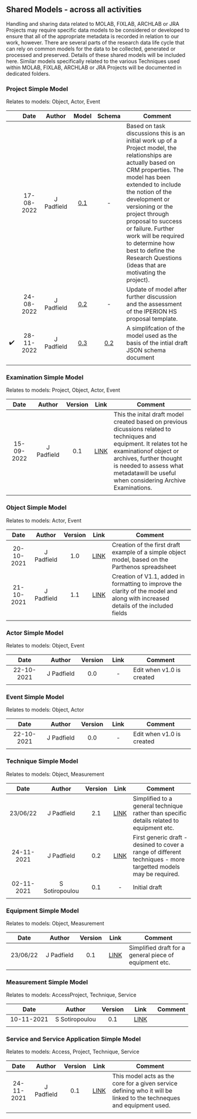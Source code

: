 ## Shared Models - across all activities
Handling and sharing data related to MOLAB, FIXLAB, ARCHLAB or JRA Projects may require specific data models to be considered or developed to ensure that all of the appropriate metadata is recorded in relation to our work, however. There are several parts of the research data life cycle that can rely on common
models for the data to be collected, generated or processed and preserved. Details of these shared models will be included here. Similar models specifically related to the various Techniques used within MOLAB, FIXLAB, ARCHLAB or JRA Projects will be documented in dedicated folders.

### Project Simple Model

Relates to models: Object, Actor, Event

| | Date  | Author | Model | Schema | Comment |
| :-----------: | :-----------: | :-----------: | :-----------: | :-----------: | ----------- |
| | 17-08-2022 | J Padfield | [0.1](https://research.ng-london.org.uk/modelling/?url=https://raw.githubusercontent.com/E-RIHS/hs-interoperability/main/Shared%20Models/Project%20Model%20-%20V0.1.tsv) | - | Based on task discussions this is an initial work up of a Project model, the relationships are actually based on CRM properties. The model has been extended to include the notion of the development or versioning or the project through proposal to success or failure. Further work will be required to determine how best to define the Research Questions (ideas that are motivating the project). |
| | 24-08-2022 | J Padfield | [0.2](https://research.ng-london.org.uk/modelling/?url=https://raw.githubusercontent.com/E-RIHS/hs-interoperability/main/Shared%20Models/Project%20Model%20-%20V0.2.tsv) | - | Update of model after further discussion and the assessment of the IPERION HS proposal template. |
| :heavy_check_mark: | 28-11-2022 | J Padfield | [0.3](https://research.ng-london.org.uk/modelling/?url=https://raw.githubusercontent.com/E-RIHS/hs-interoperability/main/Shared%20Models/Project%20Model%20-%20V0.3.tsv) | [0.2](https://e-rihs.io/schema/project-v0.2.schema.json) | A simplifcation of the model used as the basis of the intial draft JSON schema document |
| | <img width=325 /> |<img width=175 /> | <img width=60 /> | <img width=60 /> | <img width=500 /> |


### Examination Simple Model

Relates to models: Project, Object, Actor, Event

| Date  | Author | Version | Link | Comment |
| :-----------: | :-----------: | :-----------: | :-----------: | ----------- |
| 15-09-2022 | J Padfield | 0.1 | [LINK](https://research.ng-london.org.uk/modelling/?data=eJzVWF9v2zYQf1aAfAcCe9kAN2k%2FwB7aJBgCdGvQZiuGYShoibbYUqJKUk4N%2BMPvd0dRlGwlTR%2F3ktjk3fHufvfXN99ko1sZtG0L7YWuVBv0RqtKrPfi51ciWPHql%2BImU4nb60LtQHVoZaPOzyZXRbDWBN0VH3WodStCrYQvbaeE3eALxPu9D6oRshVTiXShVCukF1L4TpVQoBSCXyFWxbS63dI1%2FhkIXH9WJS6dkK6s9U6thArlhbgNJE3ChlJ3MsCMUMsgHqJCmz70ToneKyd0G5TbyFJ5YTtSw4PKGLFWonN2B0dUZHzVd0aXLGmisqer0imci6Ynm6GT14020kW9vXDKgBZKkxS92SjH5rDinjQnERAVXA9LoJImVTaiUdJDy4aFwDtHNl8Uc59vrGu86KRjV42I3TnLHroDXIfIOeeDmypb9vQMbINzFsG%2B611nvSoOiXYmZLxOwL%2BBERtRKV86zU4dkVcTrhfxqLS9qcjfsLBvGun2RL3pjQE83aD%2FRBY7TYq%2B1V97BZg9%2FuIEXzyLPXlH6oaBklXllPfHnjv1wMsFD1zZhige80C6Th64JyXwoKZbaVZDcNGnMpJSgFLwtUOESWPsQ7pkfeGSRlaKVIpBRMZZTqfOyRKxLc3MUI64C%2FG63U%2BeBjvFxsBOWdDobR1IOtyMHDj2hw8IIo97sCl%2BDTqCtvhAF%2BIawV4cOsSpreaMIFtiu8G%2Fx5lqWXHUcqLCKzH8WkRuPiwOsNa687Pp2VBYnDUqR%2FycT7zHZXEI%2B%2B60QH0RnUHWCxlyxL%2B15RDPlC18f342O5zBu5MGocfQKJ%2BQAQQxHk3i0%2B0llZ5al3V0y7zkldI5qrO2DykjIkBRMIcGCUFwh56YVgj%2BBrj1zYreIdBxAvbKTp69EBMdfc05NpGY1YNZwwWH4XheqSC1QW6ojW5xp4xXDzWq13G8lEZ6n534jovM5etYj5e8zznfUMGoGLmXM85pfS0OHNLPYx9eXOQvCih9eSmuWNdfRXyKTxderdGBSO1s1L0qa643yZ4FrogrlDpyRa67C0yPROK0tHzQnDsxGk8u4A2GjJzRUjwMPe5YiWXWZ5R%2BIv1e9WNx5DU0slh3cj5%2BymeoLLkMfFq352cnl6euvxopGLwEwPFxyszbFqeopXvONY7N2E%2FzSxL1aTYaWBhfmr4iO43t3Up8IGVAVIl79Y2GhZVYIz8bKm25X1VUuiW1%2BK%2B9dqqizPghi%2F6i7Dy1KB5ni3KT4KJNIwS%2Fi6cC6p%2FBN6N9YDP5Kc56n9OaPDFKj%2Fn6QvytqOOsxBvQrsQVppiGpydxEB%2BtQ5m5lo3cqgp3RsmWPvwlXat9TR95zDqgwvbbGv5qrA11PF3OqZ7SdRzqQsqnnL5%2Fxu%2BzsFKh76Yx9yhN8tU%2F7%2B7ub9%2F98frtv%2BL3iFWDkezbtOZS1y0t5hUXx7Jxbuu0KmOoEJwd9%2BhG7kd0I%2FpbY9doqg2qYyWDFJiRDdqeXNtdDJi12sPV8DkKlNhQgZYo%2FBrexzDZg5XfmT0z1OryqEgTbNZVmIJATP1%2BBwCVH4s%2Btz8eDHZEuJXARuZpS03sIO9jMBhMUK1yUGScNTghDAKg2o%2FlftR84uxnQTuM5GP%2B3yQlnqyDLCMpNomOJOW34WqUloIjyXyMIHfsqT883TFcALK2VZz5WzVmWXIDth8pnGy3Ks7kc9RzPFNL3WpGZd%2FN0eVn0qns4h4xdGhFRaKtpKtygtJI0E514H3Iqd7LNa0Xiif8IcXni5qMhl0ORt1eE2KPeSaO1GsaXWpehmaLQ4btx9I5AZZS9Riv02T%2BnwFW1iScociQrdI6MpE7nfOWEJ0DmTTj1iVDQOoNe8GpOEL1Ee89H9TjkSgNbHS8NEolXBbuPNdJ7L0ddJ%2BMFGTm3A9DYRqW9eiHhxpTeuyvvNpY7%2FVaGx14DySI0%2FY8SD6ZognoVMWx4aGDUyEfBqHkv%2FQmqSqNt9Pgof0bmTS08CXrnxgJf3rxKrXwJc7TsTBRvR9UzUVsif%2FpTHuicbJe3%2B%2BdRJaw5Z6ZBn%2FqCmPvo8GfMeAIBmaYVjWyY75qYluH531Ou3HVHAVRX5EZjZ32OkydPjolae5zTYl1iBQewvcYofhTTJU5rkmJ2W8f48lzf6QiBl60iKK1KeAkX5ALaYljkNg9Mf1om0%2FBjs2s60NWruod%2F4bVLv4YIts0AUh4dB%2BXfPIlygW3%2Fq0MNQ%2BA0EV5rlWa5jQfy9NUZmMrBWYLMhAn7EinEaBkbFKOjLocLfvc%2B0C7om6%2FpIEEyqkd7dbwob8o%2FgPLAh7C) | This the inital draft model created based on previous dicussions related to techniques and equipment. It relates tot he examinationof object or archives, further thought is needed to assess what metadatawill be useful when considering Archive Examinations. |
| <img width=325 /> |<img width=175 /> | <img width=60 /> | <img width=60 /> | <img width=500 /> |

### Object Simple Model

Relates to models: Actor, Event

| Date  | Author | Version | Link | Comment |
| :-----------: | :-----------: | :-----------: | :-----------: | ----------- |
| 20-10-2021 | J Padfield | 1.0 | [LINK](https://research.ng-london.org.uk/modelling/?data=eJyVVsFy2zYQPUsz%2Boc9JjOWPf2E1p50PKPEnsRJp0eQWIlbgwALgFbUr%2B8DSBmkpLTOxSYWWOzbt7sPurn53auuoc3nxWK1fKj%2B4jouGhUW95ptlK2wXy3Ld9oi6yIvbl3bwkrOM2kOtZcuirOkKtdHig0TzhtNYmvTa7E7CvIPk7KaXpTpmeKh4yuyfVuxv6LI3%2BMV1c5G74xhTUYCDBzra3r3C0VH9v0M35NEw6tl%2FldQPSFuq8RSTHZy24xkcKN1XnQekKRTBrCta8WqjHsvsaF9I3WTTykfae%2F8M%2FKj1gFlylUC1b33%2BDQHerZub6eQyGUGlFl8aZyPI8DyXVA%2BjAcpbw5YZ8ll%2B11hdbxmYimX%2FZq5G2tQJaKRfuWFt1NbysnlAJchD7ZZyDPTNKbmqCTVaVr7Gd2zhMa7BDSG6eVHw4SbvAGilaVGvaCcvYnSoZj6eDigkrmRWKFaezFmOKkAZisWoJ5yb321EvO5b6nhrrM1ZEPaCYPnN1erqjfKH8Cjb8NFaIvXVbpjtZwtC%2FaGZdega%2FeiY4N%2F4xJNfPnWBOPyTkY8Y%2FBOdhKV%2BSAmx39dTItSN8qrGmlgdqQmadXudAbQwp7%2F7sWDpTVVGFWltYztuMV9A%2FPKBEcVU%2BirVmJkPY%2BJWzBGLUhb%2FOacYXi8%2B5PDzSf3%2FgzcIn3cqsg75w%2Br5XRVsP%2FRqJgVIcEdcCPGWL592sxLhO195wJfn4fZSA0Cz8mZMvfB%2BVbFS0eOrXW%2B9yU6n%2FBs0CjjLJ5YpvIjA39V6sbQd50REJ14TUKioGro06%2BfN1ckWyzzBqoDvcqerodiTmlH7nkTagroiQS4pLHDjK%2FRYEMPW4aFv6u2S%2FVr2P%2BwRewBQQbhLkJ9oU9mrXc7aF4h4MQwfRQsZAEDKnabqZ6%2FCKN4khkdjzHdUZ8f7%2B%2Fw14h9RkLQ%2FEFlAsGJU8cG7tDhSX0vAXzY2%2FRaTVc%2FDc0lrzmuq8kbdgSEA%2FcWQxb7mAUJxX1kl1TqZ7KYJfEI9ZEwNuFkUVK4K8HzSIyNpp3lFGbCZAFs0lTU6Ir8kq5Je9dpJJnf19RC6dlTR7Da1f34qqcuTe%2FxVoBkfEBCVLEPc%2Bo9ZyrvC6uowLmxZFH%2FTyFG35PeyFcC1Vu8nb%2FknA5qCE%2B5YhYub8Gzg3o6%2FYPO3LzWlF%2FyDEGdjiHfVuXhs8jhfD3%2FITPoIXIed%2F9jRD%2BqpPrKlItPLW%2BehKMKt%2BMFgXqrMRNiXxgdvxvOr8u7nH%2FOFdnTmvX1v4ctqj0%3D) | Creation of the first draft example of a simple object model, based on the Parthenos spreadsheet|
| 21-10-2021 | J Padfield | 1.1 | [LINK](https://research.ng-london.org.uk/modelling/?data=eJzFWE1v3DYQPcuA%2FwOBHGIDXi%2Fi3Hpz7LhZwI2NxEmRU8GVuCs2FKmQ1Npb%2BMf3DalvyUnaNOjFXg6HnJnHN8OhlstfLS9zdv3u8OBm%2FadIfZJzl6wyob3cSGGTR59LvT086ImgwbTxIjl6wbxh%2Bph9eHfNjGV34sGzHVeVcCwTG6mxkvlcQGalqRyT7SaOKak%2Fi4w2IA0TjLMFW3kmHRMPJYY0nXPP7gW7l0oxLSDBWAnuPDtbvBxsuIEHgqd5vdcv7C7fYuN7TZP411M%2BYVzDhhdWc8WscEbt%2BFoJdru6ZEdyw%2FiOS0WSY2jCJlMmhebrxbvVm%2FekdTrA6056JZLHaPjwIA5HML04hkOCFVxq5kmBmU0I%2FaYJnQallTqVJWzBWVNIzb00GuH7nN3nEtGRFrcAxdjPBHphdFUgMIItrazFT7VnnzUi7vvIjkxJW3F1nLzPjfUDn%2F9YQ7knnvp%2BU69mQStGMMAgyC%2BFS60Mqh0ck5np7ufME3eyoLQm2gCltZVi05d1RBlYjj9nTIeoprNz5jPhceKgV9YpDg9ozqQE8C4YzGThWluteJopUQMnBQLmfAc%2BVMrLEmzImlUOVCDSBS4H3gdFHlMKLt7tS3HCPmjpg95HSrjTIHVBQDMurlwL9hHMXVeK2z0wtk94mbQj2gZJj7%2BHB0NhG8wbIbe5P4GFzOf4Vw%2BFT0%2FnNyeHmj3n5kMEA3wv5VZ6rq5kP636wimy501d4CzNueUoH1Y6L1MmC74dZxuSxYovlbTAc8HWFZZlmawpvoGFeERcOUMgumpdSI%2BCNPQCuyBhC2CbvDIG5jU7%2BiTc8q05nrib0I8L7sXWQL1GYyCbxvQ7VT%2FSJO9jGDBZn%2Fs9TYYhvKhsaZw4nVq9limQBoqVVYcHzWi%2BNlEZr%2BtxwzUrFpUTKNZYl4quxkZnFlRTuUK94eziotE6AVxQgYnnEL69YK8%2BPZ861htfGVtw37Fuitsk04bCKXJX7RH%2BX1k28XCYY88WZ7NpRvI2nFv5IODYMN%2BInczJv0STclNL5FvPwFQhRAONKdrvvbE42mvEE0tp4M1YOldCldxFCsV7KiATr1bRsCqw5qRHmtVqdRWUKpsSnfo5txW4uTk1ARtrCii7qiyVpDGcPelyEgaFDvuDngWlBBSoluMOWQybB%2FHAi5KYkQv7FNXmrrDxxEz8es9SU4SbmK8NCkob8FfukYt4YXdol4qncGwsn9q7MBo3Fmgs9SakD11YneG6Ewh9S%2F8ua%2Fss6nQWvSYsXoDovDT4C5ETJSf01X7WmwTrny1e1PSoB3NVRboe%2FD4cLO93XFZsYI9qCybv6Vjq%2BhPdGZlu5dy2NWoO0Bvq%2BpJHXALGtv5H4bRWfCeUoZM8csdDKMFmnaoqo%2F6kcQ4KK42rx1c%2BVBoUzVthqPz8O%2BBbxyPqZ33Uz34i6sHuNyG%2FRb2TLtTU9rXQlz3hX8H30a14v1lkj%2FbWhMRVuLibhwRmUBTqq4mCUGLHcRy9qvEWUbqIJbnXP4dwSaKqLKmywAsymRktRu%2BO7gzrO8wN2plILSsCNVYdS5JHsQNOOKiZuX9OtHoTFjYlptE9E6RmSryWStctlcK6%2FqKvk2vG59KaHaqzS85Bntpci3iGhQPXqRuYOh4caMVQuc%2FBMaKY1Du6DbLkcc2deBK1yPKXfZa%2F7ND8cXJPrX6T4%2FHnuHsbSccHzmJXRbrh9EDxWpWGDXjt86%2B7FceZgLGun8Om7U92o44DZB24%2FBunBpirsdMTeec2G%2FgdX6rzzqMn7DkT4ijqfV07Gc5f%2FMwg%2B4%2FaJi4XAz17Su81WoD6Wf0t1VdyraTZ0heSfau6XKLxCDL2%2BsFb7jpI3SyW5zE%2BZBPvksqVIpUbPE462MKnjtCEroXofa3I4ut%2FkPk%2FDuMAhu92u7RiF77kiN7y%2BIkEiO3x2sLzyYs01%2FILFe%2BGCs5X2b4fAi1pC4urm7L%2FIq7BmX13XD2w2%2BpBL0SFCOnDQ7wsekGHAJAUMbBxYe7CaGxd3qzCVeZkIeHv6JsTOb5cCp39DTH1ylA%3D) | Creation of V1.1, added in formatting to improve the clarity of the model and along with increased details of the included fields |
| <img width=120/> |<img width=90/> | <img width=60/> | <img width=60/> | |


### Actor Simple Model

Relates to models: Object, Event

| Date  | Author | Version | Link | Comment |
| :-----------: | :-----------: | :-----------: | :-----------: | ----------- |
| 22-10-2021 | J Padfield | 0.0 | - | Edit when v1.0 is created|
| <img width=110/> |<img width=90/> | <img width=60/> | <img width=60/> | |



### Event Simple Model

Relates to models: Object, Actor

| Date  | Author | Version | Link | Comment |
| :-----------: | :-----------: | :-----------: | :-----------: | ----------- |
| 22-10-2021 | J Padfield | 0.0 | - | Edit when v1.0 is created|
| <img width=110/> |<img width=90/> | <img width=60/> | <img width=60/> | |

### Technique Simple Model

Relates to models: Object, Measurement

| Date  | Author | Version | Link | Comment |
| :-----------: | :-----------: | :-----------: | :-----------: | ----------- |
| 23/06/22 | J Padfield | 2.1 |[LINK](https://research.ng-london.org.uk/modelling/?data=eJztl99vGjkQx5856f6HkfpQkMJFaf%2BCNDQ5pKSNoH24R7MY1j2vvWd74ZDyx9%2FYy0KALOy1r99IEex%2BZmzPeH5xff3gRJnT46TX9vf7b99klhv1TyV7hRS%2BctL3nkSQTgl9x59L6za9l7ApZdsCJ9K58GRskL0%2B3VCwZGhA33JJhVCG4kp9PyDrKNsq9JWMLxYsUK%2FkacF4nassp8CKuyOyiqHS2ZWaS1qrkJMyLMp6yhrqD4nfC603JCizJjirtZyTVj7EZyOzwI98orlcKMNfVzYTs0oLtyHeufCDVi91ciAb3nsej94NP%2FZeKqcvK3hRSGKlB22951OMRx0V4067p2luXRhJnzlVRkf0XuzsB9t6cZkTxf3NpYu7GdAt%2BSjEHttJxZs6uJWOntk9PUgjndDTzHJQdT3r4RK3ZSm1qI017MRO6tS3yQChB73bzFmzKc5rN0KnbhkvSJSlVhw%2BWlKfIXHccRBtt%2FOUixVfbb3A4LKHDnxyul%2F0d1m50npZ58Y%2BNbaZoTwt6zU4%2FCsv5617toD%2FE%2BUpi%2Fe30a1OnIrv7BwXYqnM8opKq0zwJQeEs559sbmiD6Mr%2Bsj%2FMb0vpHV0yPj582T89Qv9OSXeR2i7ZOdwxN5mmfSeptKtFH9rv5JfdY%2BTmXVzLqKpmsb4%2BGyCCpeK6LH0UQyYuoRy7SulC1wwYwGdq0IazxHNoS2jWiqkh7VzF5KxNrLMYqvbFHtaCc3x%2BkerZW%2BdbGuc5O3DNBOa05jP4s8v8Up6F0JPMUOu6Emlj4ks2GLq0xs3Pejiv6Mtkv%2BiE5wwyxQFc15JmEweu8bX6Xwma9oLkXAiVP7d8OZSLWtZ%2B2ydmqZcEHoSLeiobquQ2eJVfk7kYiJ9pUPnarvXiNaO1FJxKt0r3X6E1zJR55GzzHh5tp81Mqf1Lsb698ljk9RNv3ZyyKWN44H1sroSSsGBvuBd6XX3v7trhK7IVyzBO7znl1%2Fu6NNf7zsb8er5Po0ZnTXjl1GTnuez41h1GqwTS%2FnIs0nd4M548Fj2rQau1ap2Zl0U1oobFSe%2B1fx661%2FF9Zc9tfffeDy%2BT0KVy6Jn49zFc5mlmdy2mVhyF84WLOyrOnfSNUR%2FzwoVIl%2Fn0qT144wWk4wFYj7zGDiktayPYiS%2Fkf%2BKotSxbUrXPcaSk7vPPcfibzjLbLjuFLGKkJhxHtXRx32Ez5zpal4fPpl0LhkOi8UnNdPKLuMovu0CH9oUW1Zsz82TQfu27otc65zUciWiJVxJNoFnlXTvrMjFNxchXSrfp50FkbIrDdSH8%2FYvT9TtfeWMqQcOO29knLq28%2Biuv8U6seA44uznWvosuGOmljez9m9PWS5KPho3SpdGSLNssqB0fMkqhaEw82bAe3PkbVRi3Cqzk5mrRdqYj5Yi0V%2Fvf9Ic%2BLI5%2FujrOB3Nq0Kx07Z5mYZK%2FiHxc94DAgICAgICAgICAgICAgICAgICAgICAgICAgICAgICAgICAgICAgICAgICAgICAgICAgICAgICAgICAgICAgICAgICAgICAgICAgICAgICAgICAgICAgICAgICAgICAgICAgIC6oT%2BA5K8RlE%3D)| Simplified to a general technique rather than specific details related to equipment etc.|
| 24-11-2021 | J Padfield | 0.2 |[LINK](https://research.ng-london.org.uk/modelling/?data=eJztmV9v2zYQwJ89YN%2BBb7WBpEa7T%2BDGaWcgaQM7w7ZHWqItLhSpkpRdD%2F3wO5KSTP%2BRLKfd2w0YFut3JI93x7sjNx5%2F0rTIyMN80PbPr788syST%2FGvJBhk1g1nKpOUrzvTgu824XPcb1vyaFAUT1HIlB98lzVnb8GgdGE%2Bksmzwx%2FyBKE2e2TdLNlSUjKRsxSUoQWzGCG%2BGEMHlC0uJVR7YevFbQmVKKBEqoYLc385nvy%2FI02z69vLmI70bfYbv3ArvRuQZFklUnisJGhm%2Bll6QbLnNyDbjSXaoBuGGkBeptrKf0clQFW5CKkaDSaKV3OXdxquFTjWdrQgtCsETuhSMDAESKsReNUMyumGEhglGPYOi%2BTX1%2FgjeLbW4ODqSB5uA7RLNl%2BA4LgefhDKG6t1lFaJJDpRZZErbqZ%2BzCCqp5T8ssRcnPBl4ascJMU6oUtlLEbXybt6b5tWaf2KSaSoWiSpYb60PBp1q7FQrSl0ow8gKTtG2Dstnto%2FKdZhD7EhpWNrP%2B1FwNt%2BftNrAcdTX7eBwVI8tREdrvwenOQQQfIcfpmAJpISEFFo5HcYJNT0c46KxySGDpzC2dVjNTzWuCLHcwnEDlSHZvC5v3lHL1qrPcWgknTp2B5ac5XQNK96QQnFpnUmsVgaMvLsh76c35Df4lwwhOUISk4CEgH0Lbqz7LUF6n0pnT%2Ffz2ZfPBPImrEOFWoPRIfAnScKMIQumNxz%2BGsEm3cp97FxQOEdqNXhkNlOpginbNxnLHCSM5S4e%2F6fSLyuhtn3maWQb70WQbCtKTJKx3LswjTPKFa58BL9oTkXtn0nIw9U8HdbqGrgPOeJjTpJQjXLqTgBMOjQjp3RSjR1y5j6sQCBMao5OUqMzDJHu1LgTGSoZlyCah9IG0QLffaa4EDW%2BRMOfG6i5y1JARofTqnMIkV5mi0tfs%2B1HlbK%2BEeZNz6gptSt599Ah2N0Fex9LN0Z2BmL%2B20n%2Bqa225hsoopGpOmLwzDJer9rhznHggYLpqxa8enOVfSC%2BpV1AZwS2TXluuqeIpCPFoW%2B4IY%2Fc%2F2fOcjAaGZIzmeVCgji7ROMCTeXaZ50UZqIyYaftlW9yOipYdIZ8MMEQ7fq7kPBP7dE%2F1uKOsV7iTsnUl3nTuxaeH92YYRadRbpUpSUhNjccGjend4geFzs0nB%2FngWoa2OrXkof9hfPvBtP9inUrk%2FtMSIbs7fotIVOqX9yJphvFU2Kspjvw5TqzEH0QsCumGfhi1GrzFjst6IrZ3StMdDKwwzrGy%2F6wDf66ndOdqWfTpWB989hBXFBwSnlVLFQj3ESh1Na90uA7TazSbXMcCUcWMnD6S7%2FRcV29i1qsbbbx2JTLtb8ynirne62WpNG1nzuVF0o6N3Qfs0iu2UZT6g4DvRY8acmdg6ulWy0GU%2BwsBIGYMtfLBOc5vTq1Ozcs6LikBvrPuHgqGSLLKZ56afhNbbUJFoVjAjFqeByOfSrLOV2iOvpIZbmCqIEMp8H5Lv%2BJC53M2d1FU04ZZF8Iw1faKZppEbpTOHXsp8ym7IL%2F297xNwLOy1MO2cCEHNRVAC%2BtOtm7baIZbffTkdzP1MG1teDQaVUhW3U4lrtGh%2FGYybYS2%2FmIEZxMxdwV8p7DIYvDwWb7PDpnphS2dxKtxMP%2B1hwK5Ecu2hePZdyYB7CxhKtj17NGLXP%2Bgci9XlW3qLon1uwWbqtQRBNXOf2xZxQ6vBWsSuIO%2B%2B6uFrohpgQJWOENfPx8Rz78%2Fab3JqLfH30W6T3S%2FdGERXdUHA9dQF6ga%2Fag6rtOhwWPZc89vAhoeL0xQze85UKAIY0S8LmyL4cLL1hqb7%2FZbPbRC5U6cZZ1dxu4%2ByiyZNWbh%2Bv8VpB3QNiUoXn0bnD2XubcOr7NWMjcLgW7LhMERHhsuCVbFlSRDL6wbzQvhHtNg6boOiP3f686Fj9jLLnz75JQC6MuMYWLO%2BiciDKtX0qY32urooedzAe%2BFFz5NqC6Sb1vGxg1DPff4MTDMa6SACzIRGpC4UtUKVLnC%2BjPjOtAWjv3liN9cgeehJsoFE1o69mGOgM0GdNFAgysF4dYgKXV0lJ%2FKP1d97Br%2BOHLbvsD8%2FFFpHszcX%2Bag%2Fhph3MDOhSQlt2jeNVnhCiCOHdVFTRyzwF1H%2Fx%2Fbu0gTi7sCw5O3eDUr%2FguPVZ3CigeTxSaI%2BN0Xyr1YkiS0QLWN6Nwb%2FP%2FDyAc%2FkJDbHN%2F%2Bvxr%2F2lLv3dsNcQdVy4bmZSv%2FMK2Mp0Z719LDgxWqz%2F9MvOqGZ5zsEyVjvwT%2B9Ns2mGiSxUUESJEiBAhQoQIESJEiBAhQoQIESJEiBAhQoQIESJEiBAhQoQIESJEiBAhQoQIESJEiBAhQoQIESJEiBAhQoQIESJEiBAhQoQIESJEiBAhQoQIESJEiBAhQoQIESJEiBAhQoQIESJEiBAhQoQI0c9H%2FwGPdqOX) | First generic draft - desined to cover a range of different techniques - more targetted models may be required.
| 02-11-2021 | S Sotiropoulou | 0.1 | - | Initial draft
| <img width=110/> |<img width=125/> | <img width=60/> | <img width=60/> | |



### Equipment Simple Model

Relates to models: Object, Measurement

| Date  | Author | Version | Link | Comment |
| :-----------: | :-----------: | :-----------: | :-----------: | ----------- |
| 23/06/22 | J Padfield | 0.1 |[LINK](https://research.ng-london.org.uk/modelling/?data=eJzt0s1qGzEQwPHzFvoOc0ygYPoIpim9NJcmkLO8O65VZyVV0gYc%2FPCZXYPz0W5rQ2%2F9G2PW%2B5sZzUhaLL5klzby9Vsz93n%2F7vPPwadeQ202rjS3u6TNvo6%2Fp8RLiFWblSu%2BFR%2FWMfeu%2BhjEvnWj0jsfpNMH36r9d1Vi0uyqFrHQKcK1Vq74Q9J6evWizmlNX8Q0Brv7y%2BbahWHt2jpkzbKQ69jpvY2z8eH7afNfadW2xtzs4%2BqHPc1lHeOOm3DxUWqUcCm3NsNWd9LGPkWrW2Qo2p02iryYZdl1vo6P8mmsFMaQv3T1u5RfG1yGnUTb6Ty1eTiSac1Dy2NW%2BSAr3cXQ2ekdBrU34xhjid5tVYZkh%2BWLJK92uHZ0epxjrrsZ%2BOMm3CRbPcfeusjn3s1XZWK98Y8ziZZ5DJgugbcaxVJLs%2B98X84%2FuudbvczqZld9G%2FdPFr%2BLeWv3%2FcqX6kI7P%2FLbuHMWnykKQRAEQRAEQRAEQRAEQRAEQRAEQRAEQRAEQRAEQRAEQRAEQRAEQRAEQRAEQRAEQRAEQRAEQRAEQRAEQRAEQRAEQRAEQRAEQRAEQRAEQf8BPQHqEM%2FY)| Simplified draft for a general piece of equipment etc.|
| <img width=110/> |<img width=125/> | <img width=60/> | <img width=60/> | |

### Measurement Simple Model

Relates to models: AccessProject, Technique, Service

| Date  | Author | Version | Link | Comment |
| :-----------: | :-----------: | :-----------: | :-----------: | ----------- |
| 10-11-2021 | S Sotiropoulou | 0.1 |[LINK](https://research.ng-london.org.uk/modelling/?data=eJytV8tuGzcUXY8B%2FwN3iQE%2FYHnXrBQ7LgQ4tWE7RbukZq40bChyQnLkCPCiX9MP65f0XM57NI4WzUYakpfkua9zLy8ufnWyyMXdY5Ikx0efSfrS0YZM%2BLTFT6K8KKQLwq6SJ3JblVLyGnJl1sdHzbj0lAllknmakvfiwdm%2FKA3Jq13y%2F%2FHRaD6XXhgbKHl%2FKYIV5qRZEUEFTcI68bC4aW%2FZQ%2BQD8HghQ3IjA4nLKdRksk5iNiWR2k3hlCefzD05Rf5%2B1ZPx2DI9n9qS%2F1rso029YaLM1uotbnimNDfqW0nzotAqlUFZM5b1IrOGxIsK%2BUBeOhlKn0TnTCNie3q1UVq6iZ1PFALsyNgmYZS%2BD%2FAtKdwxqcW1NZniD9%2B5%2B4Bc6%2F6FWVm3ictCLm0J%2F%2BckyGyVs4ZVk5pjwRbkohCGaXuMcPStVLUJBA6Km2V3IwI2Tm0o5DYT7%2Bl8fS5upPvKfpNbqzLhg5M7odU6DwjfQG5FjkxKJ30rDFV%2FkisKux9qvSfyA4V9lP3fav1x9ih3vjnNlZr8ySi%2BGETYFZQ842cQQKzs3lyLOZ7%2F4OiscJazGKEkAnkOqdN44ZlG6AGrr%2BPsFPugpAbC9jgB3Ay6spUoTUYOFt%2FyOetKrf10iEqDWBB99Uo2dyQ7wWrYKjZnMwZntcYmrTz7NNVlBlC%2FiDvp1jRPYVsfDc1bP4inwoYP4o1TkxsFKJ69cimS10xt%2FEgIIOFErQwuXO4GKO%2Br%2BSmw0axSrBwRLPk9iIx86lTR9658A9K11bZ0WKk%2F2vOeOSSkMrABL%2FTPwYeELbxQGSyrVmxTZhlh5Fd80o7EkhBpVMdVPzCmVGLXGFwKZo3OuVFrhVRdbOQaQQQg99HLb%2ByGsmptsNfDBo%2F3i%2F0wTXrjp1RqGopUU63ijNlJsyZWOYPXJRI4ahKahBRdMOGoSKQXF75crmPd22dM0VJmMqLDmouruIIGnxBPBYO6RjEBezMbv3IwHh9NLe17a8htjWDjvfZqhl%2FfPQlozM4%2FZP7RYq1MV9D2kfcO2l%2B8rFcjiEf2BBfk%2BqPV%2BNbZjTg%2FP%2Bc7%2Fv37n6heYUEnSxT8rdQlRa1rEonLE1cNDk6%2BGPDO5WFQv%2FPxLFd%2FHNg721No1tw7%2B8kKDQ%2BuQM0Og4p6zBqFRntHLIqk4ywP9g0SjSlVIF%2Bd1BFKp%2FbVIal2hrzVZewTapqcWGmBXzXArzrgVzEn0bSNe9AxIeDAUoehTD0HZX0AjWUicnckpVsV6aM%2F4gPv0LUaj0a2dPr4qBmN%2BtLLE8F5%2BuXxjkfswIxWketRDdE1wbQpdwuxSpNMc7HC%2BeKMeVZqvRNSXF83QqiVJSRwwztM%2FnYtPv75bgJYb3wbW4UJGf5oS1Nj8LHQEywBPr6zdf9WaTqe3dd4DsDbSumXXAHxi9IaCntuZBs7KKb6056ei8XiNgqVLmULpBINjvYWhUWsyTDHwWwrThkJQ9SFnc3Fdlmif%2BD1l5yqNoG7JCZtCOj4ssCRL1RBMcQ167vcFGhyRI6G7S0TdVW1a9LGCxMGMNyObWLX0jWlmQyybicqQBFmFVzDTvEjCEDZWFp2VS2YDcrNp%2B%2FIC1BDUbM%2ByrHGUyXWaDwtdMY2QyPjYV3E8rAE1ZHeoRYVaYvKcZ5fafCDpq1k%2BDh%2FF9A3RgdiY3MNvLPkZizIGM6xGRjWm34Qj7sqjA2MGUmlTYktQmpZ4gWyQ911G3%2FOr5Wua%2F1sMzoAu9%2FjbiC%2BXwVPcVsBjmA%2BHTaUa7Loh3E3MrHtpX%2BOEgN%2FHtAA4Vlj7rVajupXhRfvHyTqvWeUS2u%2FepHmssBN%2FoSdJqtCUaUYnqYmVTHGpcmmHgCds%2BotnBTKtDKZWsWLQ20kfwE6wfMReTmwTIP%2B5n4RkdUvyTrnJZczvMajLWqG%2Fg%2F5tLE%2F)
| <img width=110/> |<img width=90/> | <img width=60/> | <img width=60/> | |



### Service and Service Application Simple Model

Relates to models: Access, Project, Technique, Service

| Date  | Author | Version | Link | Comment |
| :-----------: | :-----------: | :-----------: | :-----------: | ----------- |
| 24-11-2021 | J Padfield | 0.1 |[LINK](https://research.ng-london.org.uk/modelling/?data=eJzNWF1v2zYUfdaA%2FQcCe2gCJDaave0tTbo1WNYWToZujzR1bXOhSZWknBrIj98hKUqWrNhpNwx7aWOJ9%2Fvcew81nf5iebVit7OiKL7%2F7uPN9Yk7LVbcMW08FfjtGLfEKrJOOk%2FaM1niX7mQeMJqRyXzhpW0kJrYUm5Is%2FDaS3KMpF%2BRZY%2F4T2p28%2FHt7ObD%2B%2FN3d2f50dvz2c27O2YsWxsYWZImy5XaTtj9iraMC8%2FgCZTAmxIKcVAYrUl4aTSrjNTeZV0P2jwqKpdQEyJyk%2BIphPBMTI9Sqc4es%2FS5lvCAM2vmtfNsE%2BI1Wuolq6wRVNZ4i0BJu%2FBXSRtSplpTcMAsoouOrynFvmWCazYnpqR%2BiAlaUswE1%2FgBZ5du70RUwSsYq6zknrIHQbuJwo2g5c0vKAgyorY2lMV5SE1Qw1jIO7IbKYgh2Bi54nNSxd3KWM%2FgoSK2MDbKNyeRLfi%2FLyjMOkRZXLK5lbRA5E5YWfnGNc5cRQJoEMyTWGkpuApl4kKQc8w12sxiQRZxNrUKdjs4hAz%2FhZoGuVqXCC7hIhdw6JLfVsROXoek6dMiv71C%2BEtjt8VTeN%2BXyubn2%2BIyOfbRmo0MpvD6h%2FPXxROwZmxfKoIb3ramOtnobjjzZObh776g1ELVAa%2Bt5H3MzeeanhdCZG0svwEupjTKLLdJoDSiDmUYVLeNuQX3JdrviyerI6xTW5ZtGWLmztnCmjWwmNsvn9oYwee14nYbKuG2aPc1kCMfiF1e3odnn%2BSDvOaeZ5Q9k8wOcO2b96E5oOE%2BYC9j7YB4ht2bCLrrPugCfLJQBsnAn7ZAPV%2FiUz%2FuQk%2FiJeaDQM96v8id4e75aBb2xY5ab0Wy%2FX0dLfRmXC9peofBhaG8wXCa3sq19K5DYV8YzVjWYhy8M3K18uw%2BwCjiMrVaX4F0LMM19k%2FxRs6VNHEqb2OvPYPmIeqDohj7PLVuPvfJ2IeFMo%2BNC2EsPq9kN5%2B%2F0vbA%2FMpNAoEqgascTqA9Dw80%2BoEePhTwgcxdPJu5XkbaWZDf9uw85qNOrCihcSclw4D3FP8%2Buy1usbNCuBvpakz7ypKDS3wXoNlK8VRbtdceh2p02RUE21Bhn3SlSvTCt3qabZJfNAWc7DfF0CAmuxvM5KPH34IhxIXfH%2BGHo3LCVJSqAUbDqtpWxqXd%2B7iSYhWT1QUkG0YVVyR%2BtKloNuRUcDfS88capzs52joHQ9gRviNfV%2BzK6FKGmrghrF%2Bshy8IHOkbFZ2YiFSusI93ABJm0v48GnNkdOtctAzgcFoPtOePLw4hE89iRueoN7sFanUobGyWF4rK5Qrc8y6wvtg4O53Wh2q3iLrncQdOw%2F6ZrsGsFUhBIKRcORNYaWYEkARZzotqX%2B2RRYWEVdx6KQKpYJWkyARZq6e3PQczYnykde%2B%2FZqgd1PuVEy0usLGhNtodreM3Gj2%2FThr53NQ%2BKiW9kdbokItEmzEtLE%2FwDjedrKq5nqTrRibug%2FEYHq1jTtgJTZYTxq65jVHxjZHggN7yLdgcYAPsgiIGSqwFne7nfrxBdwu%2BH45LMv%2FU6T%2FOZ3zrsjZbK8LVLcKk5ZzDpm9zfMLSFman7BKB4hYXtsbO8XW6RA441BmwUhHcxl3PpLtJGu7oNQPnEh1uA0OrYGxEes3DU2%2BNwr0zGWxup7uX4h6vRtrXbnKQPl8cpc9xWh1g0Bdfx6CTujEaO6R7%2B5eva7mUgO4ZbhMcnRiSKUI64gXdnTHyYpKm8lHFKeL0BgVtAvbjTHlMwdGAG5bQ3leDMF7ZxmS4nDeErmRluOXsLdoxs20urmAfxn6OjeHyLoopHTLgI5BVKrvcfmsp4WbTsDD5kYfvMSE%2Fc2MeEPqKV4CWO8UpBawDyc0XhcoiJFmhjWJ8I%2B3XRdeI0Be%2Blro9U8p4ecbUT13hpgiPrMSuYL1eyO5ff7iJrjlcM8LcR36N2vC5ijmL6B%2Fy2v8uH231W3L8r4Tw4%2F%2BqpG2Q41TiW0OOUB5Qlm4zwy5WaXYyzz6bjqtwXCTiSxy8dyEV9fy4usqHzpircQKKX%2BHh%2Byv25s9XOLryvnI%2FTafCEoLdkIjt5ibGLqcqeeOmrZdDdnTUz7gXXT6PQVDGpCLtK5CFcDTPiebLXSTq56z1K2pwrYboWHZnMBp2nJHNp8h5%2BPaIC4xsFlScTdg6zQcetuGqJpfcjVgIX%2F6S1jm5yjxQBAP4g065Tfu5%2B0LrfPjCGkPGaGv2sXTtFGwGb9Gxsb8B20GXng%3D%3D) | This model acts as the core for a given service defining who it will be linked to the techneques and equipment used.
| <img width=110/> |<img width=90/> | <img width=60/> | <img width=60/> | |

